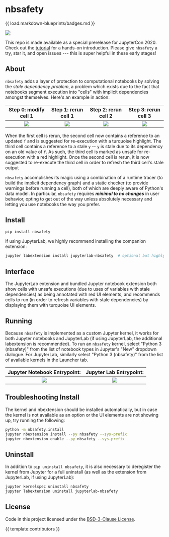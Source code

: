 # nbsafety

{{ load:markdown-blueprints/badges.md }}

[![](https://raw.githubusercontent.com/nbsafety-project/nbsafety/master/img/jupytercon.png)](https://cfp.jupytercon.com/2020/schedule/presentation/274/tuesday-poster-session/)

This repo is made available as a special prerelease for JupyterCon 2020.
Check out the [tutorial](https://github.com/nbsafety-project/tutorial)
for a hands-on introduction. Please give `nbsafety` a try, star it, and open issues ---
this is super helpful in these early stages!

About
-----
`nbsafety` adds a layer of protection to computational notebooks by solving the
*stale dependency problem*, a problem which exists due to the fact that
notebooks segment execution into "cells" with implicit dependencies amongst
themselves. Here's an example in action:

Step 0: modify cell 1     | Step 1: rerun cell 1     | Step 2: rerun cell 2     | Step 3: rerun cell 3
:------------------------:|:------------------------:|:------------------------:|:------------------------:
![](https://raw.githubusercontent.com/nbsafety-project/nbsafety/master/img/example-0.png)  |![](https://raw.githubusercontent.com/nbsafety-project/nbsafety/master/img/example-1.png)  |![](https://raw.githubusercontent.com/nbsafety-project/nbsafety/master/img/example-2.png)  |![](https://raw.githubusercontent.com/nbsafety-project/nbsafety/master/img/example-3.png)

When the first cell is rerun, the second cell now contains a reference to an updated `f` and
is suggested for re-execution with a turquoise highlight. The third cell contains a reference
to a stale `y` -- `y` is stale due to its dependency on an old value of `f`. As such, the third
cell is marked as unsafe for re-execution with a red highlight.
Once the second cell is rerun, it is now suggested to re-execute the third cell in order to
refresh the third cell's stale output


`nbsafety` accomplishes its magic using a combination of a runtime tracer (to
build the implicit dependency graph) and a static checker (to provide warnings
before running a cell), both of which are deeply aware of Python's data model.
In particular, `nbsafety` requires ***minimal to no changes*** in user
behavior, opting to get out of the way unless absolutely necessary and letting
you use notebooks the way you prefer.

Install
-------
```bash
pip install nbsafety
```

If using JupyterLab, we highly recommend installing the companion extension:
```bash
jupyter labextension install jupyterlab-nbsafety  # optional but highly recommended if using JupyterLab
```

Interface
---------
The JupyterLab extension and bundled Jupyter notebook extension both show cells
with unsafe executions (due to uses of variables with stale dependencies) as
being annotated with red UI elements, and recommends cells to run (in order to
refresh variables with stale dependencies) by displaying them with turquoise UI
elements.

Running
-------

Because `nbsafety` is implemented as a custom Jupyter kernel, it works for both
Jupyter notebooks and JupyterLab (if using JupyterLab, the additional
labextension is recommended).  To run an `nbsafety` kernel, select "Python 3
(nbsafety)" from the list of notebook types in Jupyter's "New" dropdown
dialogue.  For JupyterLab, similarly select "Python 3 (nbsafety)" from the list
of available kernels in the Launcher tab.

Jupyter Notebook Entrypoint:     |  Jupyter Lab Entrypoint:
:-------------------------------:|:-------------------------:
![](https://raw.githubusercontent.com/nbsafety-project/nbsafety/master/img/nbsafety-notebook.png) | ![](https://raw.githubusercontent.com/nbsafety-project/nbsafety/master/img/nbsafety-lab.png)

Troubleshooting Install
-----------------------
The kernel and nbextension should be installed automatically, but in case
the kernel is not available as an option or the UI elements are not showing
up, try running the following:
```bash
python -m nbsafety.install
jupyter nbextension install --py nbsafety --sys-prefix
jupyter nbextension enable --py nbsafety --sys-prefix
```

Uninstall
---------
In addition to `pip uninstall nbsafety`, it is also necessary
to deregister the kernel from Jupyter for a full uninstall
(as well as the extension from JupyterLab, if using JupyterLab):
```bash
jupyter kernelspec uninstall nbsafety
jupyter labextension uninstall jupyterlab-nbsafety
```

License
-------
Code in this project licensed under the [BSD-3-Clause License](https://opensource.org/licenses/BSD-3-Clause).

{{ template:contributors }}
